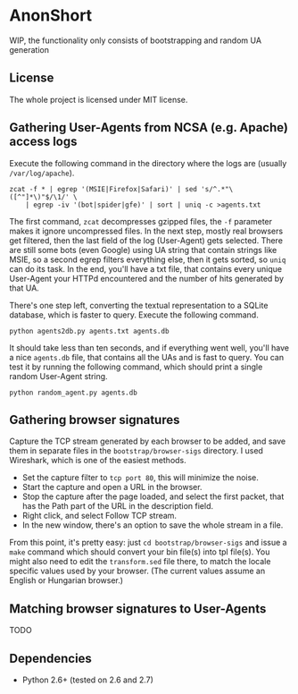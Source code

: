 AnonShort
=========

WIP, the functionality only consists of bootstrapping and random UA generation

License
-------

The whole project is licensed under MIT license.

Gathering User-Agents from NCSA (e.g. Apache) access logs
---------------------------------------------------------

Execute the following command in the directory where the logs are
(usually `/var/log/apache`).

	zcat -f * | egrep '(MSIE|Firefox|Safari)' | sed 's/^.*"\([^"]*\)"$/\1/' \
		| egrep -iv '(bot|spider|gfe)' | sort | uniq -c >agents.txt

The first command, `zcat` decompresses gzipped files, the `-f` parameter
makes it ignore uncompressed files. In the next step, mostly real browsers
get filtered, then the last field of the log (User-Agent) gets selected.
There are still some bots (even Google) using UA string that contain strings
like MSIE, so a second egrep filters everything else, then it gets sorted,
so `uniq` can do its task. In the end, you'll have a txt file, that contains
every unique User-Agent your HTTPd encountered and the number of hits
generated by that UA.

There's one step left, converting the textual representation to a SQLite
database, which is faster to query. Execute the following command.

	python agents2db.py agents.txt agents.db

It should take less than ten seconds, and if everything went well, you'll have
a nice `agents.db` file, that contains all the UAs and is fast to query. You
can test it by running the following command, which should print a single
random User-Agent string.

	python random_agent.py agents.db

Gathering browser signatures
----------------------------

Capture the TCP stream generated by each browser to be added, and save them in
separate files in the `bootstrap/browser-sigs` directory. I used Wireshark,
which is one of the easiest methods.

 - Set the capture filter to `tcp port 80`, this will minimize the noise.
 - Start the capture and open a URL in the browser.
 - Stop the capture after the page loaded, and select the first packet, that
   has the Path part of the URL in the description field.
 - Right click, and select Follow TCP stream.
 - In the new window, there's an option to save the whole stream in a file.

From this point, it's pretty easy: just `cd bootstrap/browser-sigs` and issue
a `make` command which should convert your bin file(s) into tpl file(s). You
might also need to edit the `transform.sed` file there, to match the locale
specific values used by your browser. (The current values assume an English
or Hungarian browser.)

Matching browser signatures to User-Agents
------------------------------------------

TODO

Dependencies
------------

 - Python 2.6+ (tested on 2.6 and 2.7)
